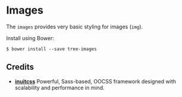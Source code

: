 # Images

The `images` provides very basic styling for images (`img`).

Install using Bower:

    $ bower install --save tree-images

## Credits

* **[inuitcss](https://github.com/inuitcss)** Powerful, Sass-based, OOCSS
framework designed with scalability and performance in mind.
